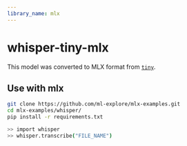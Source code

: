 ```yaml
---
library_name: mlx
---
```


# whisper-tiny-mlx
This model was converted to MLX format from [`tiny`]().

## Use with mlx
```bash
git clone https://github.com/ml-explore/mlx-examples.git
cd mlx-examples/whisper/
pip install -r requirements.txt

>> import whisper
>> whisper.transcribe("FILE_NAME")
```
